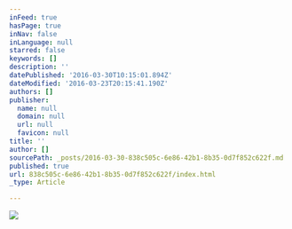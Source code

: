```yaml
---
inFeed: true
hasPage: true
inNav: false
inLanguage: null
starred: false
keywords: []
description: ''
datePublished: '2016-03-30T10:15:01.894Z'
dateModified: '2016-03-23T20:15:41.190Z'
authors: []
publisher:
  name: null
  domain: null
  url: null
  favicon: null
title: ''
author: []
sourcePath: _posts/2016-03-30-838c505c-6e86-42b1-8b35-0d7f852c622f.md
published: true
url: 838c505c-6e86-42b1-8b35-0d7f852c622f/index.html
_type: Article

---
```

![](https://the-grid-user-content.s3-us-west-2.amazonaws.com/bd5fe15d-c6bb-4a86-92f9-3becee3847a9.gif)